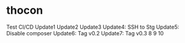 # thocon
Test CI/CD
Update1
Update2
Update3
Update4: SSH to Stg
Update5: Disable composer
Update6: Tag v0.2
Update7: Tag v0.3
8
9
10
